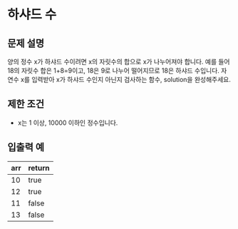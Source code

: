 # 하샤드 수

## 문제 설명
양의 정수 x가 하샤드 수이려면 x의 자릿수의 합으로 x가 나누어져야 합니다. 예를 들어 18의 자릿수 합은 1+8=9이고, 18은 9로 나누어 떨어지므로 18은 하샤드 수입니다. 자연수 x를 입력받아 x가 하샤드 수인지 아닌지 검사하는 함수, solution을 완성해주세요.

## 제한 조건
* x는 1 이상, 10000 이하인 정수입니다.

## 입출력 예
| arr | return |
| --- | ------ |
| 10 | true |
| 12 | true |
| 11 | false |
| 13 |  false | 